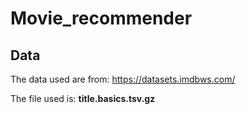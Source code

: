 # Movie_recommender

## Data
The data used are from: https://datasets.imdbws.com/

The file used is: **title.basics.tsv.gz**
